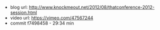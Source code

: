 * blog url: http://www.knockmeout.net/2012/08/thatconference-2012-session.html
* video url: https://vimeo.com/47567244
* commit f7498458 - 29:34 min